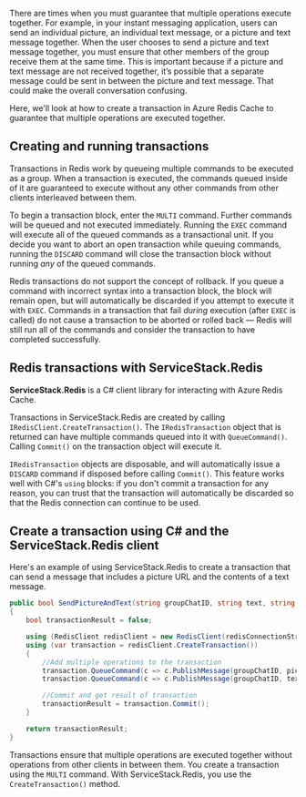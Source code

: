 There are times when you must guarantee that multiple operations execute together. For example, in your instant messaging application, users can send an individual picture, an individual text message, or a picture and text message together. When the user chooses to send a picture and text message together, you must ensure that other members of the group receive them at the same time. This is important because if a picture and text message are not received together, it’s possible that a separate message could be sent in between the picture and text message. That could make the overall conversation confusing.

Here, we'll look at how to create a transaction in Azure Redis Cache to guarantee that multiple operations are executed together.

## Creating and running transactions

Transactions in Redis work by queueing multiple commands to be executed as a group. When a transaction is executed, the commands queued inside of it are guaranteed to execute without any other commands from other clients interleaved between them.

To begin a transaction block, enter the `MULTI` command. Further commands will be queued and not executed immediately. Running the `EXEC` command will execute all of the queued commands as a transactional unit. If you decide you want to abort an open transaction while queuing commands, running the `DISCARD` command will close the transaction block without running _any_ of the queued commands.

Redis transactions do not support the concept of rollback. If you queue a command with incorrect syntax into a transaction block, the block will remain open, but will automatically be discarded if you attempt to execute it with `EXEC`. Commands in a transaction that fail _during_ execution (after `EXEC` is called) do not cause a transaction to be aborted or rolled back &mdash; Redis will still run all of the commands and consider the transaction to have completed successfully.

## Redis transactions with ServiceStack.Redis

**ServiceStack.Redis** is a C# client library for interacting with Azure Redis Cache.

Transactions in ServiceStack.Redis are created by calling `IRedisClient.CreateTransaction()`. The `IRedisTransaction` object that is returned can have multiple commands queued into it with `QueueCommand()`. Calling `Commit()` on the transaction object will execute it.

`IRedisTransaction` objects are disposable, and will automatically issue a `DISCARD` command if disposed before calling `Commit()`. This feature works well with C#'s `using` blocks: if you don't commit a transaction for any reason, you can trust that the transaction will automatically be discarded so that the Redis connection can continue to be used.

## Create a transaction using C# and the ServiceStack.Redis client

Here's an example of using ServiceStack.Redis to create a transaction that can send a message that includes a picture URL and the contents of a text message.

```csharp
public bool SendPictureAndText(string groupChatID, string text, string pictureURL)
{
    bool transactionResult = false;

    using (RedisClient redisClient = new RedisClient(redisConnectionString))
    using (var transaction = redisClient.CreateTransaction())
    {
        //Add multiple operations to the transaction
        transaction.QueueCommand(c => c.PublishMessage(groupChatID, pictureURL));
        transaction.QueueCommand(c => c.PublishMessage(groupChatID, text));

        //Commit and get result of transaction
        transactionResult = transaction.Commit();
    }

    return transactionResult;
}
```

Transactions ensure that multiple operations are executed together without operations from other clients in between them. You create a transaction using the `MULTI` command. With ServiceStack.Redis, you use the `CreateTransaction()` method.